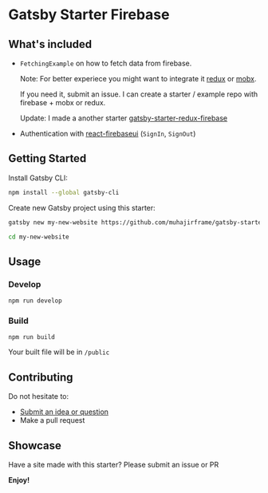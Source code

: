 # Gatsby Starter Firebase

## What's included

- `FetchingExample` on how to fetch data from firebase.

  Note: For better experiece you might want to integrate it [redux](https://redux.js.org) or [mobx](http://mobx.js.org).

  If you need it, submit an issue. I can create a starter / example repo with firebase + mobx or redux.
  
  Update: I made a another starter [gatsby-starter-redux-firebase](https://github.com/muhajirframe/gatsby-starter-redux-firebase)

- Authentication with [react-firebaseui](https://github.com/firebase/firebaseui-web-react) (`SignIn`, `SignOut`)

## Getting Started

Install Gatsby CLI:

```sh
npm install --global gatsby-cli
```

Create new Gatsby project using this starter:

```sh
gatsby new my-new-website https://github.com/muhajirframe/gatsby-starter-firebase
```

```sh
cd my-new-website
```

## Usage

### Develop

```
npm run develop
```

### Build

```
npm run build
```

Your built file will be in `/public`

## Contributing

Do not hesitate to:

- [Submit an idea or question](https://github.com/muhajirframe/gatsby-starter-firebase/issues/new)
- Make a pull request

## Showcase

Have a site made with this starter? Please submit an issue or PR

**Enjoy!**
